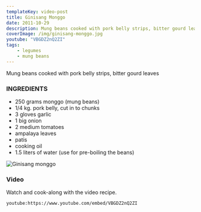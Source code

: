 ```yaml
---
templateKey: video-post
title: Ginisang Monggo
date: 2011-10-29
description: Mung beans cooked with pork belly strips, bitter gourd leaves
coverImage: /img/ginisang-monggo.jpg
youtube: "VBGDZ2nQ2ZI"
tags:
    - legumes
    - mung beans
---
```


Mung beans cooked with pork belly strips, bitter gourd leaves

### INGREDIENTS
* 250 grams monggo (mung beans)
* 1/4 kg. pork belly, cut in to chunks
* 3 gloves garlic
* 1 big onion
* 2 medium tomatoes
* ampalaya leaves
* patis
* cooking oil
* 1.5 liters of water (use for pre-boiling the beans)

![Ginisang monggo](/img/ginisang-monggo.jpg)

### Video
Watch and cook-along with the video recipe.

`youtube:https://www.youtube.com/embed/VBGDZ2nQ2ZI`